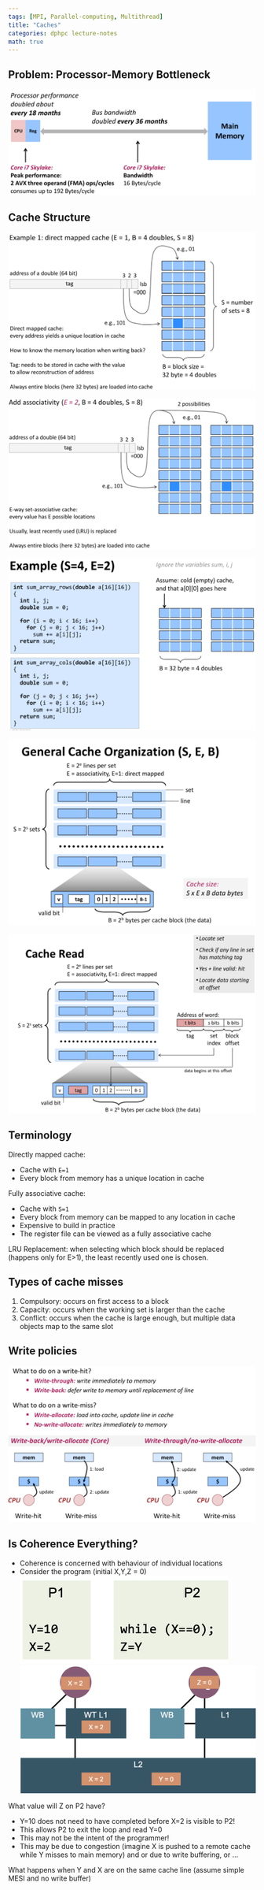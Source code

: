 ```yaml
---
tags: [MPI, Parallel-computing, Multithread]
title: "Caches"
categories: dphpc lecture-notes
math: true
---
```


## Problem: Processor-Memory Bottleneck

![](/assets/img/ScreenShot%202024-01-05%20at%2018.41.29.png)

## Cache Structure

![](/assets/img/ScreenShot%202024-01-05%20at%2018.44.11.png)

![](/assets/img/ScreenShot%202024-01-05%20at%2018.44.22.png)

![](/assets/img/ScreenShot%202024-01-05%20at%2018.44.33.png)

![](/assets/img/ScreenShot%202024-01-05%20at%2018.44.41.png)

![](/assets/img/ScreenShot%202024-01-05%20at%2018.44.54.png)

## Terminology

Directly mapped cache:

- Cache with `E=1`
- Every block from memory has a unique location in cache

Fully associative cache:

- Cache with `S=1`
- Every block from memory can be mapped to any location in cache
- Expensive to build in practice
- The register file can be viewed as a fully associative cache

LRU Replacement: when selecting which block should be replaced (happens only for E>1), the least recently used one is chosen.

## Types of cache misses

1. Compulsory: occurs on first access to a block
2. Capacity: occurs when the working set is larger than the cache
3. Conflict: occurs when the cache is large enough, but multiple data objects map to the same slot

## Write policies

![](/assets/img/ScreenShot%202024-01-05%20at%2018.48.45.png)

## Is Coherence Everything?

- Coherence is concerned with behaviour of individual locations
- Consider the program (initial X,Y,Z = 0) ![](/assets/img/ScreenShot%202024-01-05%20at%2019.16.07.png) ![](/assets/img/ScreenShot%202024-01-05%20at%2019.16.22.png)

What value will Z on P2 have?

- Y=10 does not need to have completed before X=2 is visible to P2!
- This allows P2 to exit the loop and read Y=0
- This may not be the intent of the programmer!
- This may be due to congestion (imagine X is pushed to a remote cache while Y misses to main memory) and or due to write buffering, or …

What happens when Y and X are on the same cache line (assume simple MESI and no write buffer)
